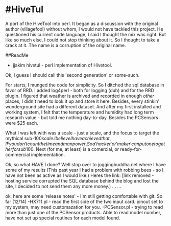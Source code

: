 #HiveTul
=======

A port of the HiveTool into perl.
It began as a discussion with the original author (villagefool) without whom, I would not have tackled this project. He questioned his current code language, I said I thought the mix was right. But like so much else, I could not stop thinking about it. So I thought to take a crack at it.
The name is a corruption of the original name. 

##ReadMe 
- jjakim hivetul - perl implementation of Hivetool.

Ok, I guess I should call this 'second generation' or some-such.

For starts, I munged the code for simplicity. So I ditched the sql database in favor of RRD. I added log4perl - both for logging (duh) and for the RRD plugin. I figured that weather is archived and recorded in enough *other* places, I didn't need to look it up and store it here. Besides, every stinkin' wunderground site had a different dataset. And after my first installed and working system, I felt that the temperature and humidity had long term research value - but told me nothing day-to-day. Besides the PCSensors were $25 each.

What I was left with was a scale - just a scale, and the focus to target the mythical sub-$100 scale. I believe I have achieved that, IF you don't count the time and manpower. So a 'hacker' or 'maker' can put one together for sub$100. Next (for me, at least) is a comercial, or ready-for-commercial implementation. 

Ok, so what HAVE I done? Well stop over to joggingbuddha.net where I have some of my results (This past year I had a problem with robbing bees - so I have not been as active as I would like.) Heres the link: [link removed - hosting service corrupted the SQL database behind the blog and lost the site, I decided to not send them any more money.)
...
...

ok, here are some 'release notes' - I'm still getting comfortable with git.
So far (12/14)
-HX711.pl - read the first side of the two input card. pinout set to my system, may need customazation for you.
-PCSensor.pl - trying to read more than just one of the PCSensor products. Able to read model number, have not set up special routines for each model found.
